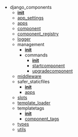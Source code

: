 * <code class="doc-symbol doc-symbol-nav doc-symbol-module"></code> django_components
    * [<code class="doc-symbol doc-symbol-nav doc-symbol-module"></code> __init__](django_components/__init__.md/index.md)
    * [<code class="doc-symbol doc-symbol-nav doc-symbol-module"></code> app_settings](django_components/app_settings.md/index.md)
    * [<code class="doc-symbol doc-symbol-nav doc-symbol-module"></code> apps](django_components/apps.md/index.md)
    * [<code class="doc-symbol doc-symbol-nav doc-symbol-module"></code> component](django_components/component.md/index.md)
    * [<code class="doc-symbol doc-symbol-nav doc-symbol-module"></code> component_registry](django_components/component_registry.md/index.md)
    * [<code class="doc-symbol doc-symbol-nav doc-symbol-module"></code> logger](django_components/logger.md/index.md)
    * <code class="doc-symbol doc-symbol-nav doc-symbol-module"></code> management
        * [<code class="doc-symbol doc-symbol-nav doc-symbol-module"></code> __init__](django_components/management/__init__.md/index.md)
        * <code class="doc-symbol doc-symbol-nav doc-symbol-module"></code> commands
            * [<code class="doc-symbol doc-symbol-nav doc-symbol-module"></code> __init__](django_components/management/commands/__init__.md/index.md)
            * [<code class="doc-symbol doc-symbol-nav doc-symbol-module"></code> startcomponent](django_components/management/commands/startcomponent.md/index.md)
            * [<code class="doc-symbol doc-symbol-nav doc-symbol-module"></code> upgradecomponent](django_components/management/commands/upgradecomponent.md/index.md)
    * [<code class="doc-symbol doc-symbol-nav doc-symbol-module"></code> middleware](django_components/middleware.md/index.md)
    * <code class="doc-symbol doc-symbol-nav doc-symbol-module"></code> safer_staticfiles
        * [<code class="doc-symbol doc-symbol-nav doc-symbol-module"></code> __init__](django_components/safer_staticfiles/__init__.md/index.md)
        * [<code class="doc-symbol doc-symbol-nav doc-symbol-module"></code> apps](django_components/safer_staticfiles/apps.md/index.md)
    * [<code class="doc-symbol doc-symbol-nav doc-symbol-module"></code> slots](django_components/slots.md/index.md)
    * [<code class="doc-symbol doc-symbol-nav doc-symbol-module"></code> template_loader](django_components/template_loader.md/index.md)
    * <code class="doc-symbol doc-symbol-nav doc-symbol-module"></code> templatetags
        * [<code class="doc-symbol doc-symbol-nav doc-symbol-module"></code> __init__](django_components/templatetags/__init__.md/index.md)
        * [<code class="doc-symbol doc-symbol-nav doc-symbol-module"></code> component_tags](django_components/templatetags/component_tags.md/index.md)
    * [<code class="doc-symbol doc-symbol-nav doc-symbol-module"></code> types](django_components/types.md/index.md)
    * [<code class="doc-symbol doc-symbol-nav doc-symbol-module"></code> utils](django_components/utils.md/index.md)
